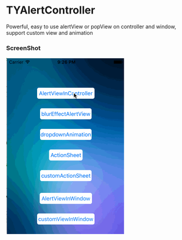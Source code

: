 # TYAlertController
Powerful, easy to use alertView or popView on controller and window, support custom view and animation

### ScreenShot
![image](https://github.com/12207480/TYAlertController/blob/master/screenshot/TYAlertControllerDemo.gif)

